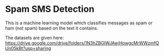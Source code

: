# Spam SMS Detection
This is a machine learning model which classifies messages as spam or ham (not spam) based on the text it contains.

The datasets are given here: https://drive.google.com/drive/folders/1N3hZBGIWJAwjHowgcMrWWzmfQUn05kBt?usp=sharing
